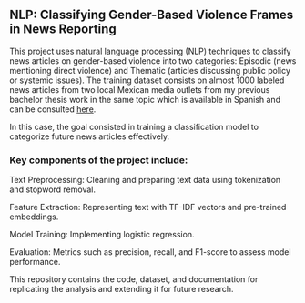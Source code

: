 ## NLP: Classifying Gender-Based Violence Frames in News Reporting

This project uses natural language processing (NLP) techniques to classify news articles on gender-based violence into two categories: Episodic (news mentioning direct violence) and Thematic (articles discussing public policy or systemic issues). The training dataset consists on almost 1000 labeled news articles from two local Mexican media outlets from my previous bachelor thesis work in the same topic which is available in Spanish and can be consulted [here](https://anuario.coneicc.org.mx/index.php/anuarioconeicc/article/view/633/349). 

In this case, the goal consisted in training a classification model to categorize future news articles effectively.


### Key components of the project include:

Text Preprocessing: Cleaning and preparing text data using tokenization and stopword removal.

Feature Extraction: Representing text with TF-IDF vectors and pre-trained embeddings.

Model Training: Implementing  logistic regression.

Evaluation: Metrics such as precision, recall, and F1-score to assess model performance.

This repository contains the code, dataset, and documentation for replicating the analysis and extending it for future research.


